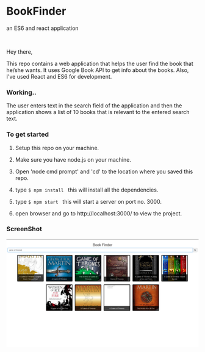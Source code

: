# BookFinder
an ES6 and react application

<br>

Hey there,
 
 This repo contains a web application that helps the user find the book that he/she wants. It uses Google Book API to get info about the books. Also, I've used React and ES6 for development.

### Working..

The user enters text in the search field of the application and then the application shows a list of 10 books that is relevant to the entered search text.

### To get started

1. Setup this repo on your machine.

2. Make sure you have node.js on your machine.

3. Open 'node cmd prompt' and 'cd' to the location where you saved this repo.

4. type ```$ npm install ``` this will install all the dependencies.

5. type ```$ npm start ``` this will start a server on port no. 3000.

6. open browser and go to http://localhost:3000/ to view the project.


### ScreenShot

![Alt text](Screenshot.png?raw=true "Home Page")

